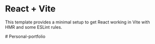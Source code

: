# React + Vite

This template provides a minimal setup to get React working in Vite with HMR and some ESLint rules.

#   P e r s o n a l - p o r t f o l i o  
 